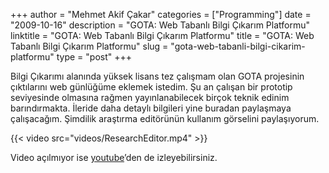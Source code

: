 +++
author = "Mehmet Akif Çakar"
categories = ["Programming"]
date = "2009-10-16"
description = "GOTA: Web Tabanlı Bilgi Çıkarım Platformu"
linktitle = "GOTA: Web Tabanlı Bilgi Çıkarım Platformu"
title = "GOTA: Web Tabanlı Bilgi Çıkarım Platformu"
slug = "gota-web-tabanli-bilgi-cikarim-platformu"
type = "post"
+++

Bilgi Çıkarımı alanında yüksek lisans tez çalışmam olan GOTA projesinin çıktılarını web günlüğüme eklemek istedim. Şu an çalışan bir prototip seviyesinde olmasına rağmen yayınlanabilecek birçok teknik edinim barındırmakta. İleride daha detaylı bilgileri yine buradan paylaşmaya çalışacağım. Şimdilik araştırma editörünün kullanım görselini paylaşıyorum.

{{< video src="videos/ResearchEditor.mp4" >}}

Video açılmıyor ise [youtube](https://www.youtube.com/watch?v=RNebWz95Cys)’den de izleyebilirsiniz.